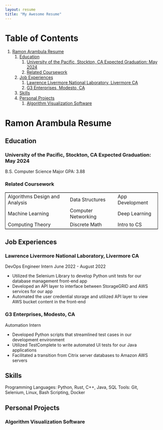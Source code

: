 ```yaml
---
layout: resume
title: "My Awesome Resume"
---
```


# Table of Contents

1.  [Ramon Arambula Resume](#org087adbd)
    1.  [Education](#orgdb55078)
        1.  [University of the Pacific, Stockton, CA                  Expected Graduation: May 2024](#org4248695)
        2.  [Related Coursework](#org61a52de)
    2.  [Job Experiences](#orgf86bbc0)
        1.  [Lawrence Livermore National Laboratory, Livermore CA](#orge00ef18)
        2.  [G3 Enterprises, Modesto, CA](#org7a2d780)
    3.  [Skills](#org268dc5d)
    4.  [Personal Projects](#orgfd6270c)
        1.  [Algorithm Visualization Software](#org04f9f0b)



<a id="org087adbd"></a>

# Ramon Arambula Resume


<a id="orgdb55078"></a>

## Education


<a id="org4248695"></a>

### University of the Pacific, Stockton, CA                  Expected Graduation: May 2024

B.S. Computer Science                                    Major GPA: 3.88


<a id="org61a52de"></a>

### Related Coursework

<table border="2" cellspacing="0" cellpadding="6" rules="groups" frame="hsides">


<colgroup>
<col  class="org-left" />

<col  class="org-left" />

<col  class="org-left" />
</colgroup>
<tbody>
<tr>
<td class="org-left">Algorithms Design and Analysis</td>
<td class="org-left">Data Structures</td>
<td class="org-left">App Development</td>
</tr>


<tr>
<td class="org-left">Machine Learning</td>
<td class="org-left">Computer Networking</td>
<td class="org-left">Deep Learning</td>
</tr>


<tr>
<td class="org-left">Computing Theory</td>
<td class="org-left">Discrete Math</td>
<td class="org-left">Intro to CS</td>
</tr>
</tbody>
</table>


<a id="orgf86bbc0"></a>

## Job Experiences


<a id="orge00ef18"></a>

### Lawrence Livermore National Laboratory, Livermore CA

DevOps Engineer Intern                                  June 2022 - August 2022

-   Utilized the Selenium Library to develop Python unit tests for our database management front-end app
-   Developed an API layer to interface between StorageGRID and AWS services for our app
-   Automated the user credential storage and utilized API layer to view AWS bucket content in the front-end


<a id="org7a2d780"></a>

### G3 Enterprises, Modesto, CA

Automation Intern

-   Developed Python scripts that streamlined test cases in our development environment
-   Utilized TestComplete to write automated UI tests for our Java applications
-   Facilitated a transition from Citrix server databases to Amazon AWS servers


<a id="org268dc5d"></a>

## Skills

Programming Languages: Python, Rust, C++, Java, SQL
Tools: Git, Selenium, Linux, Bash Scripting, Docker


<a id="orgfd6270c"></a>

## Personal Projects


<a id="org04f9f0b"></a>

### Algorithm Visualization Software
